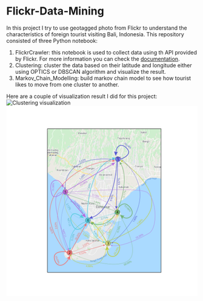 # Flickr-Data-Mining

In this project I try to use geotagged photo from Flickr to understand the characteristics of foreign tourist visiting Bali, Indonesia. This repository consisted of three Python notebook:
1. FlickrCrawler: this notebook is used to collect data using th API provided by Flickr. For more information you can check the [documentation](https://www.flickr.com/services/api/).
1. Clustering: cluster the data based on their latitude and longitude either using OPTICS or DBSCAN algorithm and visualize the result.
1. Markov_Chain_Modelling: build markov chain model to see how tourist likes to move from one cluster to another.

Here are a couple of visualization result I did for this project:
![Clustering visualization](https://raw.githubusercontent.com/rafiag/Flickr-Data-Mining/master/Image/DBSCAN%20(0.4%2C%201800).png)
![Markov chain visualization](https://raw.githubusercontent.com/rafiag/Flickr-Data-Mining/master/Image/Markov%20Chain.png)
